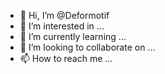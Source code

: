 - 👋 Hi, I’m @Deformotif
- 👀 I’m interested in ...
- 🌱 I’m currently learning ...
- 💞️ I’m looking to collaborate on ...
- 📫 How to reach me ...

<!---
Deformotif/Deformotif is a ✨ special ✨ repository because its `README.md` (this file) appears on your GitHub profile.
You can click the Preview link to take a look at your changes.
--->
